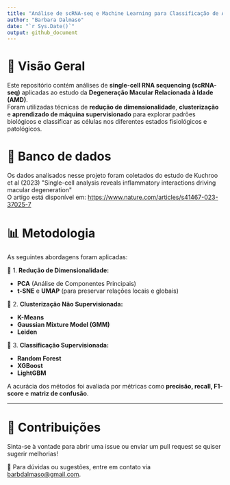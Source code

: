 ```yaml
---
title: "Análise de scRNA-seq e Machine Learning para Classificação de AMD"
author: "Barbara Dalmaso"
date: "`r Sys.Date()`"
output: github_document
---
```


# 📌 Visão Geral  
Este repositório contém análises de **single-cell RNA sequencing (scRNA-seq)** aplicadas ao estudo da **Degeneração Macular Relacionada à Idade (AMD)**.  
Foram utilizadas técnicas de **redução de dimensionalidade**, **clusterização** e **aprendizado de máquina supervisionado** para explorar padrões biológicos e classificar as células nos diferentes estados fisiológicos e patológicos.  

# 🎲 Banco de dados
Os dados analisados nesse projeto foram coletados do estudo de Kuchroo et al (2023) "Single-cell analysis reveals inflammatory interactions driving macular degeneration"  
O artigo está disponível em: https://www.nature.com/articles/s41467-023-37025-7

# 📊 Metodologia  
As seguintes abordagens foram aplicadas:  

🎯 1️. **Redução de Dimensionalidade:**  
   - **PCA** (Análise de Componentes Principais)  
   - **t-SNE** e **UMAP** (para preservar relações locais e globais)  

🎯 2. **Clusterização Não Supervisionada:**  
   - **K-Means**  
   - **Gaussian Mixture Model (GMM)**  
   - **Leiden**  

🎯 3. **Classificação Supervisionada:**  
   - **Random Forest**  
   - **XGBoost**  
   - **LightGBM**  

A acurácia dos métodos foi avaliada por métricas como **precisão, recall, F1-score** e **matriz de confusão**.  

---

# 📌 Contribuições
Sinta-se à vontade para abrir uma issue ou enviar um pull request se quiser sugerir melhorias!

📧 Para dúvidas ou sugestões, entre em contato via barbdalmaso@gmail.com.